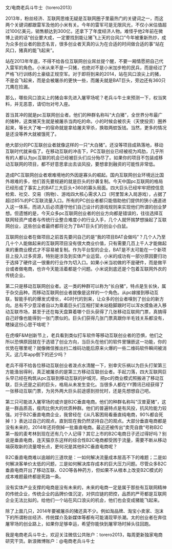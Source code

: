 文/电商老兵斗牛士（torero2013）

2013年，粉丝经济、互联网思维无疑是互联网圈子里最热门的关键词之一，而这两个关键词都跟雷军及他的小米有关。今年的雷军可是无限风光，不仅小米估值超过100亿美元，销售额达到300亿，还拿下了年度经济人物。难怪乎他2年前在微博上说的话“创业要大成，一定要找到能让猪飞上天的台风口”今年被重新热炒，成为众多创业者的励志名言，很多创业者天真的认为在合适的时间做合适的事“站在风口，猪真的能飞起来”。

站在2013年年底，不得不给各位互联网创业屌丝提个醒，不要一厢情愿把自己代入雷军的角色。小米从来不是一只猪，也绝对不是小米加步枪的民兵，而是经过了严格飞行训练的土豪级正规空军。对于即将到来的2014，站在风口浪尖上的猪，不是会飞起来，而是会被屠杀的更快一些，而屠夫就是BAT巨头，旁边还有360只兀鹰在捡漏。

那么，哪些风口浪尖上的猪会率先进入屠宰场呢？老兵斗牛士来预测一下，权当笑料，并无恶意，请切勿对号入座。

首当其冲的就是pc互联网创业者。他们的种群名称叫“大白猪”，全世界分布最广的猪种，这类猪天生就是被屠杀当肉吃的命。小的时候会被农夫（天使投资）圈养起来，等长大了唯一的宿命就是拿给屠夫宰杀，换取两蚊饭钱。当然，更多的情况是还没等养大就被饿死了。

绝大部分的PC互联创业者就像这样的一只“大白猪”。还没等项目成熟落地，移动互联时代就来临了。在移动互联的冲击下，PC互联创业已经被视为鸡肋，几乎所有的人都认为pc互联的机会已经被巨头们瓜分殆尽了。如果你的项目不包装成移动互联网的项目，都不好意思拿出去谈风投，要想拿到融资的可能性非常低。

造成PC互联网创业者艰难境地的外因是寡头的崛起。国内互联网创业环境远比国外艰难的多，他们首先要规避的就是巨头的抄袭复制。今天中国pc互联网的格局已经形成了事实上的BAT三大巨头+360的寡头局面。四大巨头已经牢牢把控信息检索、社交、交易（购物）、游戏四大核心需求入口（阿里暂未入局游戏），占据了超过85%的PC互联流量入口。所有的PC创业者都只能借助他们提供的狭小通道进入这一体系，而进入后必须遵守他们自己设计的游戏规则来实现他们所谓的创业梦想。但遗憾的是，今天众多pc互联网创业者的创业方向都是错误的，往往选择互联网轻资产或者与传统行业整合难度小的行业入手，几个人就怀揣梦想操起了互联网创业，这些创业者最终都将沦为了BAT巨头们的创业小白鼠。

互联网创业者在做项目之前首先要问自己的是“我的项目BAT会做吗”？几个人乃至几十个人能做起来的互联网项目没有很大商业价值，只有需要几百上千人才能做起来的重商业模式才不容易被复制。作为平台型的企业，BAT是不太可能在一个新项目上投入过多资源，特别是涉及到实体产业运营。小米的成功有一部分原因要归功于选择了硬件这一很重的行业作为切入口。如果小米当初做的不是硬件，而是做平台或者做电商，也许今天能活着都是个问题。小米说到底还是个包着互联网外衣的传统企业。

第二只是移动互联网创业者。这一类的种群可以称为“长白猪”，特点是生长快，属于杂交品种。而移动互联网创业者就像是这样的一个角色。从pc嫁接到移动互联，智能手机的爆发式增长，4G时代的到来，让众多的创业者嗅到了创业的新方向。总有不少意淫者自以为乘着巨头们互相打架未站稳脚跟时可以浑水摸鱼进入移动互联市场，甚至于还在每天盘算着哪个巨头获得了几张移动互联网门票，真搞得自己好像也能得到一张门票似的。巨头们获得几张门票真跟你半毛钱关系都没有，瞎操这份心思干啥呢？

在虎嗅F&M创新节上，老兵看到类似打车软件等移动互联创业者的恐惧，他们之所以恐惧原因就在于选错了创业方向，当巨头在他们的软件里镶嵌这一功能，你的优势在哪里呢？就像微信推出扫二维码功能后原来火爆的一些二维码软件瞬间被消灭。这几年app倒下的还少吗？

老兵不得不给各位移动互联创业者泼点水清醒一下，别幸灾乐祸以为巨头打架第三方能渔翁得利，真正被屠杀的是第三方移动互联创业者。手起刀落，四大互联网巨头早已经在构筑从pc互联到移动互联的护城河，把pc的商业模式照搬进了移动互联，巨头还是之前的巨头，格局从未发生变化。当很多人都在YY腾讯已经获得了一张移动互联门票，为另外两大巨头前途感到担忧时，还是先想想自己吧。

第三只可能进入屠宰场的或许是B2C垂直电商。他们的种群名称叫“汉普夏猪”，这是一群品质高，瘦肉比例大的优质种群。他们的普遍特点是有风投，抗风险能力较强。对于B2C垂直电商企业，我曾经在《从凡客困局看垂直纯电商，90%都会死掉！》表达过自己的观点，直到现在我仍然坚持自己的观点。大部分垂直电商都是没有未来的，2014年还将倒掉一批垂直电商。最近还被传出“卖壳自救“号称B2C第一股的麦考林到现在还有几个人记得？其它上市的B2C电商日子还过得好吗？别说是垂直电商，连天猫京东这样的综合性B2C电商都受困于流量，需要不断从移动端获取新的流量增长点，更何况是其他B2C垂直电商呢？

B2C垂直电商难以逾越的三道坎是：一如何解决流量成本居高不下的难题；二是如何解决客单价太低的问题，三是如何解决库存成本的巨大压力问题。尽管众多B2C垂直电商开出了移动互联、O2O等各种药方，但如果不从根本上改变B2C模式的成本难题最终都是死路一条。

没有实体产业支撑的电商是没有未来的，未来的电商一定是属于那些有互联网精神的传统企业，传统企业的品牌价值沉淀，对供应链的把控，品质的严苛都是互联网企业无法比拟的。给他们一个站在风口浪尖的机会，他们也会变成猪能飞起来。

除了上面几只，2014年要被屠杀的猪还真不少。例如淘品牌、淘宝小卖家、泡沫下的所谓粉丝经济、传统媒介及新媒体等都有可能涌现宰杀潮。太的创业者在奔往屠宰场的创业路上，如果你足够幸运，希望你能快到屠宰场时掉头往回跑。

我是电商老兵斗牛士，欢迎关注微信公共账户：torero2013，每周更新独家电商研究干货。新浪微博账户：@电商老兵斗牛士
